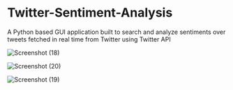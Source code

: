 # Twitter-Sentiment-Analysis
A Python based GUI application built to search and analyze sentiments over tweets fetched in real time from Twitter using Twitter API

![Screenshot (18)](https://user-images.githubusercontent.com/44530486/63207698-4be8bb80-c0e8-11e9-9401-50b02b95d7ba.png)

![Screenshot (20)](https://user-images.githubusercontent.com/44530486/63207696-47bc9e00-c0e8-11e9-813a-3d92c8002f94.png)

![Screenshot (19)](https://user-images.githubusercontent.com/44530486/63207697-48553480-c0e8-11e9-80d1-07b518275e1a.png)
